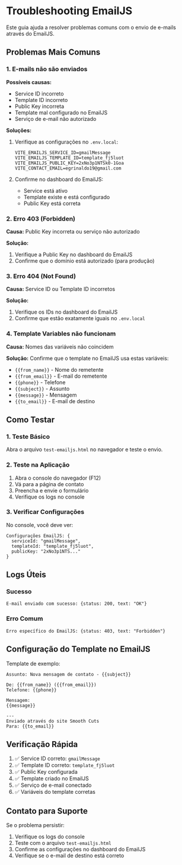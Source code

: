 # Troubleshooting EmailJS

Este guia ajuda a resolver problemas comuns com o envio de e-mails através do EmailJS.

## Problemas Mais Comuns

### 1. E-mails não são enviados

**Possíveis causas:**
- Service ID incorreto
- Template ID incorreto
- Public Key incorreta
- Template mal configurado no EmailJS
- Serviço de e-mail não autorizado

**Soluções:**
1. Verifique as configurações no `.env.local`:
   ```env
   VITE_EMAILJS_SERVICE_ID=gmailMessage
   VITE_EMAILJS_TEMPLATE_ID=template_fj5luot
   VITE_EMAILJS_PUBLIC_KEY=2xNo3p1NTSk0-1Goa
   VITE_CONTACT_EMAIL=egrinaldo19@gmail.com
   ```

2. Confirme no dashboard do EmailJS:
   - Service está ativo
   - Template existe e está configurado
   - Public Key está correta

### 2. Erro 403 (Forbidden)

**Causa:** Public Key incorreta ou serviço não autorizado

**Solução:**
1. Verifique a Public Key no dashboard do EmailJS
2. Confirme que o domínio está autorizado (para produção)

### 3. Erro 404 (Not Found)

**Causa:** Service ID ou Template ID incorretos

**Solução:**
1. Verifique os IDs no dashboard do EmailJS
2. Confirme que estão exatamente iguais no `.env.local`

### 4. Template Variables não funcionam

**Causa:** Nomes das variáveis não coincidem

**Solução:**
Confirme que o template no EmailJS usa estas variáveis:
- `{{from_name}}` - Nome do remetente
- `{{from_email}}` - E-mail do remetente
- `{{phone}}` - Telefone
- `{{subject}}` - Assunto
- `{{message}}` - Mensagem
- `{{to_email}}` - E-mail de destino

## Como Testar

### 1. Teste Básico
Abra o arquivo `test-emailjs.html` no navegador e teste o envio.

### 2. Teste na Aplicação
1. Abra o console do navegador (F12)
2. Vá para a página de contato
3. Preencha e envie o formulário
4. Verifique os logs no console

### 3. Verificar Configurações
No console, você deve ver:
```
Configurações EmailJS: {
  serviceId: "gmailMessage",
  templateId: "template_fj5luot", 
  publicKey: "2xNo3p1NTS..."
}
```

## Logs Úteis

### Sucesso
```
E-mail enviado com sucesso: {status: 200, text: "OK"}
```

### Erro Comum
```
Erro específico do EmailJS: {status: 403, text: "Forbidden"}
```

## Configuração do Template no EmailJS

Template de exemplo:
```
Assunto: Nova mensagem de contato - {{subject}}

De: {{from_name}} ({{from_email}})
Telefone: {{phone}}

Mensagem:
{{message}}

---
Enviado através do site Smooth Cuts
Para: {{to_email}}
```

## Verificação Rápida

1. ✅ Service ID correto: `gmailMessage`
2. ✅ Template ID correto: `template_fj5luot`
3. ✅ Public Key configurada
4. ✅ Template criado no EmailJS
5. ✅ Serviço de e-mail conectado
6. ✅ Variáveis do template corretas

## Contato para Suporte

Se o problema persistir:
1. Verifique os logs do console
2. Teste com o arquivo `test-emailjs.html`
3. Confirme as configurações no dashboard do EmailJS
4. Verifique se o e-mail de destino está correto